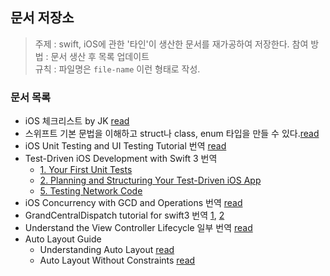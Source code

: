 ## 문서 저장소

> 주제 : swift, iOS에 관한 '타인'이 생산한 문서를 재가공하여 저장한다.
> 참여 방법 : 문서 생산 후 목록 업데이트  
> 규칙 : 파일명은 `file-name` 이런 형태로 작성.

### 문서 목록

- iOS 체크리스트 by JK [read](2017/ios-checklist.md)
- 스위프트 기본 문법을 이해하고 struct나 class, enum 타입을 만들 수 있다.[read](2017/struct-class-enum.md)
- iOS Unit Testing and UI Testing Tutorial 번역 [read](2017/iOS-Unit-Testing-and-UI-Testing-Tutorial.md)
- Test-Driven iOS Development with Swift 3 번역
  - [1. Your First Unit Tests](2017/Your-First-Unit-Tests-Xcode.md)
  - [2. Planning and Structuring Your Test-Driven iOS App](2017/Planning-and-Structuring-Your-Test-Driven-iOS-App.md)
  - [5. Testing Network Code](2017/Testing-Network-Code.md)
- iOS Concurrency with GCD and Operations 번역 [read](2017/iOS-Concurrency-with-GCD-and-Operations.md)
- GrandCentralDispatch tutorial for swift3 번역 [1](2017/GrandCentralDispatch-tutorial-for-swift3-part1.md), [2](2017/GrandCentralDispatch-tutorial-for-swift3-part2.md)
- Understand the View Controller Lifecycle 일부 번역 [read](2017/understand-the-view-controller-lifecycle.md)
- Auto Layout Guide
  - Understanding Auto Layout [read](2017/Understanding-Auto-Layout.md)
  - Auto Layout Without Constraints [read](2017/Auto-Layout-Without-Constraints.md)